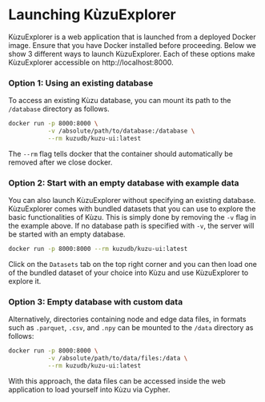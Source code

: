 # Launching KùzuExplorer
KùzuExplorer is a web application that is launched from a deployed Docker image. 
Ensure that you have Docker installed before proceeding.
Below we show 3 different ways to launch KùzuExplorer. Each of these options make 
KùzuExplorer accessible on http://localhost:8000.

### Option 1: Using an existing database

To access an existing Kùzu database, you can mount its path to the `/database` directory as follows.

```bash
docker run -p 8000:8000 \
           -v /absolute/path/to/database:/database \
           --rm kuzudb/kuzu-ui:latest
```

The `--rm` flag tells docker that the container should automatically be removed after we close docker. 

### Option 2: Start with an empty database with example data

You can also launch KùzuExplorer without specifying an existing database. KùzuExplorer comes with 
bundled datasets that you can use to explore the basic functionalities of Kùzu.
This is simply done by removing the `-v` flag in the example above. If no database path is specified
with `-v`,  the server will be started with an empty database.

```bash
docker run -p 8000:8000 --rm kuzudb/kuzu-ui:latest
```
Click on the `Datasets` tab on the top right corner and you can then load one of the bundled dataset 
of your choice into Kùzu and use KùzuExplorer to explore it.

### Option 3: Empty database with custom data

Alternatively, directories containing node and edge data files, in formats such as `.parquet`, `.csv`, and `.npy` 
can be mounted to the `/data` directory as follows:

```bash
docker run -p 8000:8000 \
           -v /absolute/path/to/data/files:/data \
           --rm kuzudb/kuzu-ui:latest
```

With this approach, the data files can be accessed inside the web application to load yourself into Kùzu via Cypher.
